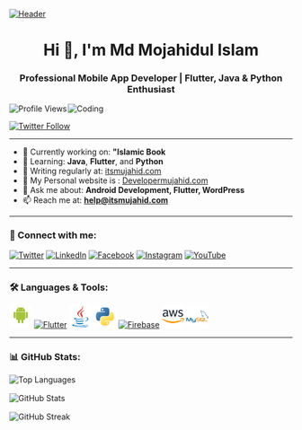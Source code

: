 [![Header](https://krishastudio.com//wp-content/uploads/2021/10/Blog-15.gif)](https://www.itsmujahid.com)

<h1 align="center">Hi 👋, I'm Md Mojahidul Islam</h1>
<h3 align="center">Professional Mobile App Developer | Flutter, Java & Python Enthusiast</h3>

<img align="right" alt="Coding" width="400" src="https://raw.githubusercontent.com/abhisheknaiidu/abhisheknaiidu/master/code.gif">

<p align="left">
  <img src="https://komarev.com/ghpvc/?username=developermujahids&label=Profile%20Views&color=0e75b6&style=flat" alt="Profile Views" />
</p>

<p align="left">
  <a href="https://twitter.com/developermujahid" target="_blank">
    <img src="https://img.shields.io/twitter/follow/developermujahid?logo=twitter&style=for-the-badge" alt="Twitter Follow" />
  </a>
</p>

---

- 🔭 Currently working on: **"Islamic Book**
- 🌱 Learning: **Java**, **Flutter**, and **Python**
- 📝 Writing regularly at: [itsmujahid.com](https://www.itsmujahid.com)
- 📝 My Personal website is : [Developermujahid.com](https://www.developermujahid.com)
- 💬 Ask me about: **Android Development, Flutter, WordPress**
- 📫 Reach me at: **help@itsmujahid.com**

---

<h3 align="left">🔗 Connect with me:</h3>
<p align="left">
  <a href="https://twitter.com/developermujahid" target="_blank"><img src="https://raw.githubusercontent.com/rahuldkjain/github-profile-readme-generator/master/src/images/icons/Social/twitter.svg" alt="Twitter" height="30" width="40" /></a>
  <a href="https://linkedin.com/in/developer-mujahid/" target="_blank"><img src="https://raw.githubusercontent.com/rahuldkjain/github-profile-readme-generator/master/src/images/icons/Social/linked-in-alt.svg" alt="LinkedIn" height="30" width="40" /></a>
  <a href="https://fb.com/mujahidulislam.fb/" target="_blank"><img src="https://raw.githubusercontent.com/rahuldkjain/github-profile-readme-generator/master/src/images/icons/Social/facebook.svg" alt="Facebook" height="30" width="40" /></a>
  <a href="https://instagram.com/dv_mujahid" target="_blank"><img src="https://raw.githubusercontent.com/rahuldkjain/github-profile-readme-generator/master/src/images/icons/Social/instagram.svg" alt="Instagram" height="30" width="40" /></a>
  <a href="https://www.youtube.com/@dv_mujahid" target="_blank"><img src="https://raw.githubusercontent.com/rahuldkjain/github-profile-readme-generator/master/src/images/icons/Social/youtube.svg" alt="YouTube" height="30" width="40" /></a>
</p>

---

<h3 align="left">🛠️ Languages & Tools:</h3>
<p align="left">
  <a href="https://developer.android.com" target="_blank"><img src="https://raw.githubusercontent.com/devicons/devicon/master/icons/android/android-original-wordmark.svg" alt="Android" width="40" height="40"/></a>
  <a href="https://flutter.dev" target="_blank"><img src="https://www.vectorlogo.zone/logos/flutterio/flutterio-icon.svg" alt="Flutter" width="40" height="40"/></a>
  <a href="https://www.java.com" target="_blank"><img src="https://raw.githubusercontent.com/devicons/devicon/master/icons/java/java-original.svg" alt="Java" width="40" height="40"/></a>
  <a href="https://www.python.org/" target="_blank"><img src="https://raw.githubusercontent.com/devicons/devicon/master/icons/python/python-original.svg" alt="Python" width="40" height="40"/></a>
  <a href="https://firebase.google.com/" target="_blank"><img src="https://www.vectorlogo.zone/logos/firebase/firebase-icon.svg" alt="Firebase" width="40" height="40"/></a>
  <a href="https://aws.amazon.com" target="_blank"><img src="https://raw.githubusercontent.com/devicons/devicon/master/icons/amazonwebservices/amazonwebservices-original-wordmark.svg" alt="AWS" width="40" height="40"/></a>
  <a href="https://www.mysql.com/" target="_blank"><img src="https://raw.githubusercontent.com/devicons/devicon/master/icons/mysql/mysql-original-wordmark.svg" alt="MySQL" width="40" height="40"/></a>
</p>

---

<h3 align="left">📊 GitHub Stats:</h3>
<p>
  <img align="left" src="https://github-readme-stats.vercel.app/api/top-langs?username=developermujahids&show_icons=true&locale=en&layout=compact" alt="Top Languages" />
</p>

<p>&nbsp;</p>
<p>
  <img align="center" src="https://github-readme-stats.vercel.app/api?username=developermujahids&show_icons=true&locale=en" alt="GitHub Stats" />
</p>

<p>
  <img align="center" src="https://github-readme-streak-stats.herokuapp.com/?user=developermujahids" alt="GitHub Streak" />
</p>
